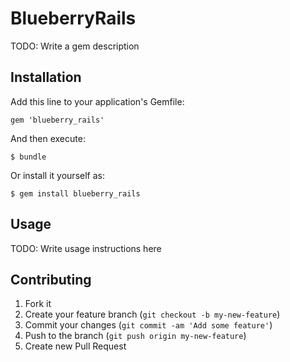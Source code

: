 # BlueberryRails

TODO: Write a gem description

## Installation

Add this line to your application's Gemfile:

    gem 'blueberry_rails'

And then execute:

    $ bundle

Or install it yourself as:

    $ gem install blueberry_rails

## Usage

TODO: Write usage instructions here

## Contributing

1. Fork it
2. Create your feature branch (`git checkout -b my-new-feature`)
3. Commit your changes (`git commit -am 'Add some feature'`)
4. Push to the branch (`git push origin my-new-feature`)
5. Create new Pull Request
